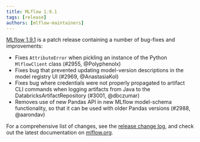 ```yaml
---
title: MLflow 1.9.1
tags: [release]
authors: [mlflow-maintainers]
---
```


[MLflow 1.9.1](https://github.com/mlflow/mlflow/releases/tag/v1.9.1) is a patch release containing a number of bug-fixes and improvements:

- Fixes `AttributeError` when pickling an instance of the Python `MlflowClient` class (#2955, @Polyphenolx)
- Fixes bug that prevented updating model-version descriptions in the model registry UI (#2969, @AnastasiaKol)
- Fixes bug where credentials were not properly propagated to artifact CLI commands when logging artifacts from Java to the DatabricksArtifactRepository (#3001, @dbczumar)
- Removes use of new Pandas API in new MLflow model-schema functionality, so that it can be used with older Pandas versions (#2988, @aarondav)

For a comprehensive list of changes, see the [release change log](https://github.com/mlflow/mlflow/releases/tag/v1.9.1), and check out the latest documentation on [mlflow.org](https://mlflow.org/).
